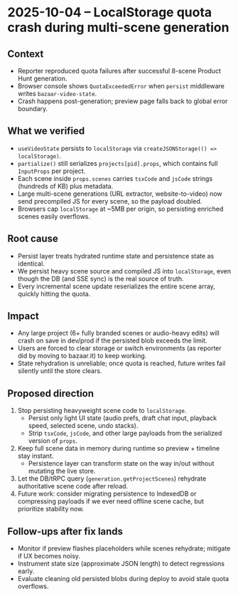 # 2025-10-04 – LocalStorage quota crash during multi-scene generation

## Context
- Reporter reproduced quota failures after successful 8-scene Product Hunt generation.
- Browser console shows `QuotaExceededError` when `persist` middleware writes `bazaar-video-state`.
- Crash happens post-generation; preview page falls back to global error boundary.

## What we verified
- `useVideoState` persists to `localStorage` via `createJSONStorage(() => localStorage)`.
- `partialize()` still serializes `projects[pid].props`, which contains full `InputProps` per project.
- Each scene inside `props.scenes` carries `tsxCode` and `jsCode` strings (hundreds of KB) plus metadata.
- Large multi-scene generations (URL extractor, website-to-video) now send precompiled JS for every scene, so the payload doubled.
- Browsers cap `localStorage` at ~5MB per origin, so persisting enriched scenes easily overflows.

## Root cause
- Persist layer treats hydrated runtime state and persistence state as identical.
- We persist heavy scene source and compiled JS into `localStorage`, even though the DB (and SSE sync) is the real source of truth.
- Every incremental scene update reserializes the entire scene array, quickly hitting the quota.

## Impact
- Any large project (6+ fully branded scenes or audio-heavy edits) will crash on save in dev/prod if the persisted blob exceeds the limit.
- Users are forced to clear storage or switch environments (as reporter did by moving to bazaar.it) to keep working.
- State rehydration is unreliable; once quota is reached, future writes fail silently until the store clears.

## Proposed direction
1. Stop persisting heavyweight scene code to `localStorage`.
   - Persist only light UI state (audio prefs, draft chat input, playback speed, selected scene, undo stacks).
   - Strip `tsxCode`, `jsCode`, and other large payloads from the serialized version of `props`.
2. Keep full scene data in memory during runtime so preview + timeline stay instant.
   - Persistence layer can transform state on the way in/out without mutating the live store.
3. Let the DB/tRPC query (`generation.getProjectScenes`) rehydrate authoritative scene code after reload.
4. Future work: consider migrating persistence to IndexedDB or compressing payloads if we ever need offline scene cache, but prioritize stability now.

## Follow-ups after fix lands
- Monitor if preview flashes placeholders while scenes rehydrate; mitigate if UX becomes noisy.
- Instrument state size (approximate JSON length) to detect regressions early.
- Evaluate cleaning old persisted blobs during deploy to avoid stale quota overflows.
